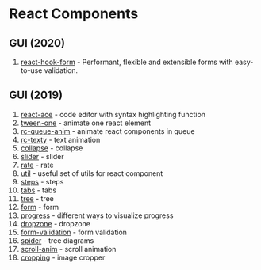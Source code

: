 
# React Components

## GUI (2020)
1. [react-hook-form](https://react-hook-form.com/) - Performant, flexible and extensible forms with easy-to-use validation.

## GUI (2019)
1. [react-ace](https://github.com/securingsincity/react-ace) - code editor with syntax highlighting function
2. [tween-one](https://github.com/react-component/tween-one) - animate one react element
3. [rc-queue-anim](https://github.com/react-component/queue-anim) - animate react components in queue
4. [rc-texty](https://github.com/react-component/texty) - text animation
5. [collapse](https://github.com/react-component/collapse) - collapse
6. [slider](https://github.com/react-component/slider) - slider
7. [rate](https://github.com/react-component/rate) - rate
8. [util](https://github.com/react-component/util) - useful set of utils for react component
9. [steps](http://react-component.github.io/steps/) - steps
10. [tabs](http://react-component.github.io/tabs/) - tabs
11. [tree](https://github.com/react-component/tree) - tree
12. [form](https://github.com/react-component/form) - form
13. [progress](https://github.com/react-component/progress) - different ways to visualize progress
14. [dropzone](https://github.com/react-component/dropzone) - dropzone
15. [form-validation](https://github.com/react-component/form-validation) - form validation
16. [spider](https://github.com/react-component/spider) - tree diagrams
17. [scroll-anim](https://github.com/react-component/scroll-anim) - scroll animation
18. [cropping](https://github.com/react-component/cropping) - image cropper

